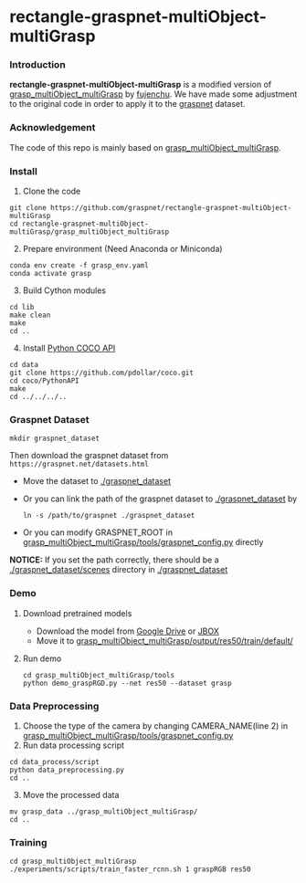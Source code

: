 # rectangle-graspnet-multiObject-multiGrasp

### Introduction
**rectangle-graspnet-multiObject-multiGrasp** is a modified version of [grasp_multiObject_multiGrasp](https://github.com/ivalab/grasp_multiObject_multiGrasp) by [fujenchu](https://github.com/fujenchu). We have made some adjustment to the original code in order to apply it to the [graspnet](https://github.com/Fang-Haoshu/graspnetAPI) dataset.

###  Acknowledgement

The code of this repo is mainly based on [grasp_multiObject_multiGrasp](https://github.com/ivalab/grasp_multiObject_multiGrasp).

### Install

1. Clone the code
```
git clone https://github.com/graspnet/rectangle-graspnet-multiObject-multiGrasp
cd rectangle-graspnet-multiObject-multiGrasp/grasp_multiObject_multiGrasp
```

2. Prepare environment (Need Anaconda or Miniconda)
```
conda env create -f grasp_env.yaml
conda activate grasp
```

3. Build Cython modules
```
cd lib
make clean
make
cd ..
```

4. Install [Python COCO API](https://github.com/cocodataset/cocoapi)
```
cd data
git clone https://github.com/pdollar/coco.git
cd coco/PythonAPI
make
cd ../../../..
```

### Graspnet Dataset

```
mkdir graspnet_dataset
```

Then download the graspnet dataset from `https://graspnet.net/datasets.html`

- Move the dataset to [./graspnet_dataset](./graspnet_dataset)

- Or you can link the path of the graspnet dataset to [./graspnet_dataset](./graspnet_dataset) by

  ```
  ln -s /path/to/graspnet ./graspnet_dataset
  ```

- Or you can modify GRASPNET_ROOT in [grasp_multiObject_multiGrasp/tools/graspnet_config.py](grasp_multiObject_multiGrasp/tools/graspnet_config.py) directly

**NOTICE:** If you set the path correctly, there should be a [./graspnet_dataset/scenes](./graspnet_dataset/scenes) directory in  [./graspnet_dataset](./graspnet_dataset)

### Demo

1. Download pretrained models

   - Download the model from  [Google Drive](https://drive.google.com/file/d/1QrjLDKr8eHgN0rM48YpWXY-sN89zJNim/view?usp=sharing) or [JBOX](https://jbox.sjtu.edu.cn/l/J5z6gE)
   - Move it to [grasp_multiObject_multiGrasp/output/res50/train/default/](grasp_multiObject_multiGrasp/output/res50/train/default/)

2. Run demo

   ```
   cd grasp_multiObject_multiGrasp/tools
   python demo_graspRGD.py --net res50 --dataset grasp
   ```

### Data Preprocessing

1. Choose the type of the camera by changing CAMERA_NAME(line 2) in [grasp_multiObject_multiGrasp/tools/graspnet_config.py](grasp_multiObject_multiGrasp/tools/graspnet_config.py)
2. Run data processing script
```
cd data_process/script
python data_preprocessing.py
cd ..
```

3. Move the processed data

```
mv grasp_data ../grasp_multiObject_multiGrasp/
cd ..
```

### Training

```
cd grasp_multiObject_multiGrasp
./experiments/scripts/train_faster_rcnn.sh 1 graspRGB res50
```